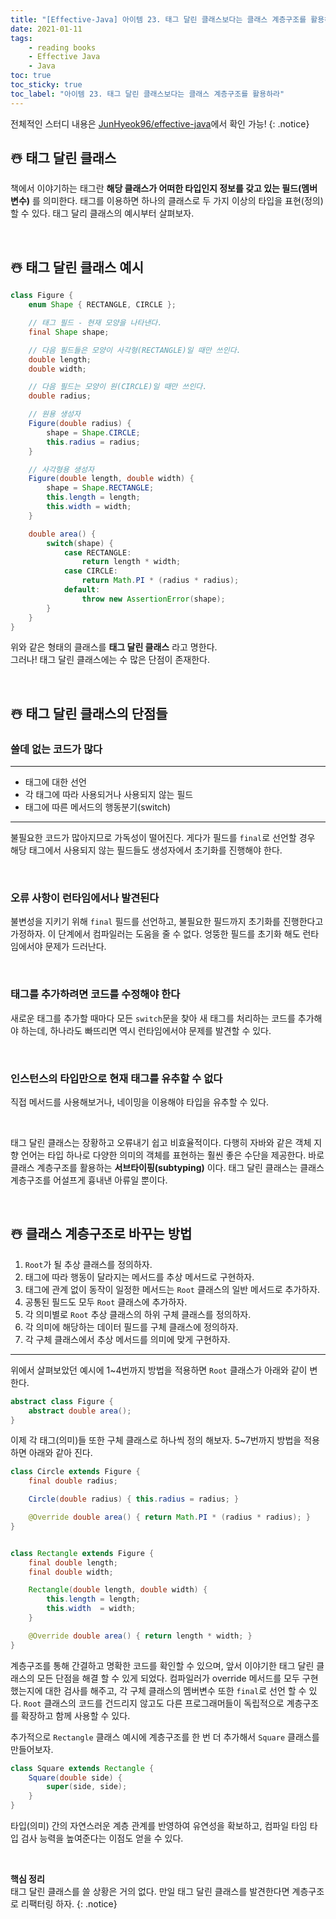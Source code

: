 ```yaml
---
title: "[Effective-Java] 아이템 23. 태그 달린 클래스보다는 클래스 계층구조를 활용하라"
date: 2021-01-11
tags:
    - reading books
    - Effective Java
    - Java
toc: true
toc_sticky: true
toc_label: "아이템 23. 태그 달린 클래스보다는 클래스 계층구조를 활용하라"
---
```


전체적인 스터디 내용은 [JunHyeok96/effective-java](https://github.com/JunHyeok96/effective-java)에서 확인 가능! 
{: .notice}

## ☃️ 태그 달린 클래스
책에서 이야기하는 태그란 **해당 클래스가 어떠한 타입인지 정보를 갖고 있는 필드(멤버 변수)** 를 의미한다. 
태그를 이용하면 하나의 클래스로 두 가지 이상의 타입을 표현(정의)할 수 있다. 
태그 달리 클래스의 예시부터 살펴보자.

<br>

## ☃️ 태그 달린 클래스 예시
```java
class Figure {
    enum Shape { RECTANGLE, CIRCLE };

    // 태그 필드 - 현재 모양을 나타낸다.
    final Shape shape;

    // 다음 필드들은 모양이 사각형(RECTANGLE)일 때만 쓰인다.
    double length;
    double width;

    // 다음 필드는 모양이 원(CIRCLE)일 때만 쓰인다.
    double radius;

    // 원용 생성자
    Figure(double radius) {
        shape = Shape.CIRCLE;
        this.radius = radius;
    }

    // 사각형용 생성자
    Figure(double length, double width) {
        shape = Shape.RECTANGLE;
        this.length = length;
        this.width = width;
    }

    double area() {
        switch(shape) {
            case RECTANGLE:
                return length * width;
            case CIRCLE:
                return Math.PI * (radius * radius);
            default:
                throw new AssertionError(shape);
        }
    }
}
```

위와 같은 형태의 클래스를 **태그 달린 클래스** 라고 명한다.  
그러나! 태그 달린 클래스에는 수 많은 단점이 존재한다. 

<br>

## ☃️ 태그 달린 클래스의 단점들
### 쓸데 없는 코드가 많다

---

- 태그에 대한 선언
- 각 태그에 따라 사용되거나 사용되지 않는 필드
- 태그에 따른 메서드의 행동분기(switch)

---

불필요한 코드가 많아지므로 가독성이 떨어진다. 게다가 필드를 `final`로 선언할 경우 
해당 태그에서 사용되지 않는 필드들도 생성자에서 초기화를 진행해야 한다.

<br>

### 오류 사항이 런타임에서나 발견된다

불변성을 지키기 위해 `final` 필드를 선언하고, 불필요한 필드까지 초기화를 진행한다고 가정하자. 
이 단계에서 컴파일러는 도움을 줄 수 없다. 엉뚱한 필드를 초기화 해도 런타임에서야 문제가 드러난다. 

<br>

### 태그를 추가하려면 코드를 수정해야 한다
새로운 태그를 추가할 때마다 모든 `switch`문을 찾아 새 태그를 처리하는 코드를 추가해야 하는데, 
하나라도 빠뜨리면 역시 런타임에서야 문제를 발견할 수 있다. 

<br>

### 인스턴스의 타입만으로 현재 태그를 유추할 수 없다
직접 메서드를 사용해보거나, 네이밍을 이용해야 타입을 유추할 수 있다.

<br>

태그 달린 클래스는 장황하고 오류내기 쉽고 비효율적이다. 
다행히 자바와 같은 객체 지향 언어는 타입 하나로 다양한 의미의 객체를 표현하는 
훨씬 좋은 수단을 제공한다. 바로 클래스 계층구조를 활용하는 **서브타이핑(subtyping)** 이다.
태그 달린 클래스는 클래스 계층구조를 어설프게 흉내낸 아류일 뿐이다.

<br>

## ☃️ 클래스 계층구조로 바꾸는 방법
1. `Root`가 될 추상 클래스를 정의하자.
2. 태그에 따라 행동이 달라지는 메서드를 추상 메서드로 구현하자.
3. 태그에 관계 없이 동작이 일정한 메서드는 `Root` 클래스의 일반 메서드로 추가하자.
4. 공통된 필드도 모두 `Root` 클래스에 추가하자.
5. 각 의미별로 `Root` 추상 클래스의 하위 구체 클래스를 정의하자.
6. 각 의미에 해당하는 데이터 필드를 구체 클래스에 정의하자.
7. 각 구체 클래스에서 추상 메서드를 의미에 맞게 구현하자.

---

위에서 살펴보았던 예시에 1~4번까지 방법을 적용하면 `Root` 클래스가 아래와 같이 변한다.

```java
abstract class Figure {
    abstract double area();
}
```

이제 각 태그(의미)들 또한 구체 클래스로 하나씩 정의 해보자.
5~7번까지 방법을 적용하면 아래와 같아 진다.

```java
class Circle extends Figure {
    final double radius;

    Circle(double radius) { this.radius = radius; }

    @Override double area() { return Math.PI * (radius * radius); }
}


class Rectangle extends Figure {
    final double length;
    final double width;

    Rectangle(double length, double width) {
        this.length = length;
        this.width  = width;
    }

    @Override double area() { return length * width; }
}
```

계층구조를 통해 간결하고 명확한 코드를 확인할 수 있으며, 앞서 이야기한 태그 달린 클래스의 모든 단점을 
해결 할 수 있게 되었다. 컴파일러가 override 메서드를 모두 구현했는지에 대한 검사를 해주고, 
각 구체 클래스의 멤버변수 또한 `final`로 선언 할 수 있다. `Root` 클래스의 코드를 건드리지 않고도 
다른 프로그래머들이 독립적으로 계층구조를 확장하고 함께 사용할 수 있다.  
  
추가적으로 `Rectangle` 클래스 예시에 계층구조를 한 번 더 추가해서 `Square` 클래스를 만들어보자. 

```java
class Square extends Rectangle {
    Square(double side) {
        super(side, side);
    }
}
```

타입(의미) 간의 자연스러운 계층 관계를 반영하여 유연성을 확보하고, 컴파일 타임 타입 검사 능력을 높여준다는 
이점도 얻을 수 있다.

<br>

**핵심 정리**  
태그 달린 클래스를 쓸 상황은 거의 없다. 만일 태그 달린 클래스를 발견한다면 계층구조로 리팩터링 하자.
{: .notice}